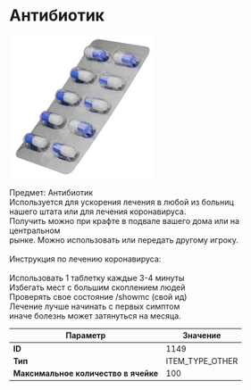 # Антибиотик

![Item Image](../img/1149.webp?raw=true)

Предмет: Антибиотик<br>Используется для ускорения лечения в любой из больниц<br>нашего штата или для лечения коронавируса. <br>Получить можно при крафте в подвале вашего дома или на центральном<br>рынке. Можно использовать или передать другому игроку.<br><br>Инструкция по лечению коронавируса:<br><br>Использовать 1 таблетку каждые 3-4 минуты<br>Избегать мест с большим скоплением людей<br>Проверять свое состояние /showmc (свой ид)<br>Лечение лучше начинать с первых симптом<br>иначе болезнь может затянуться на месяца.


| Параметр | Значение |
|----------|----------|
| **ID** | 1149 |
| **Тип** | ITEM_TYPE_OTHER |
| **Максимальное количество в ячейке** | 100 |

